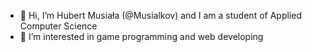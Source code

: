 - 👋 Hi, I’m Hubert Musiała (@Musialkov) and I am a student of Applied Computer Science
- 👀 I’m interested in game programming and web developing


<!---
Musialkov/Musialkov is a ✨ special ✨ repository because its `README.md` (this file) appears on your GitHub profile.
You can click the Preview link to take a look at your changes.
--->
